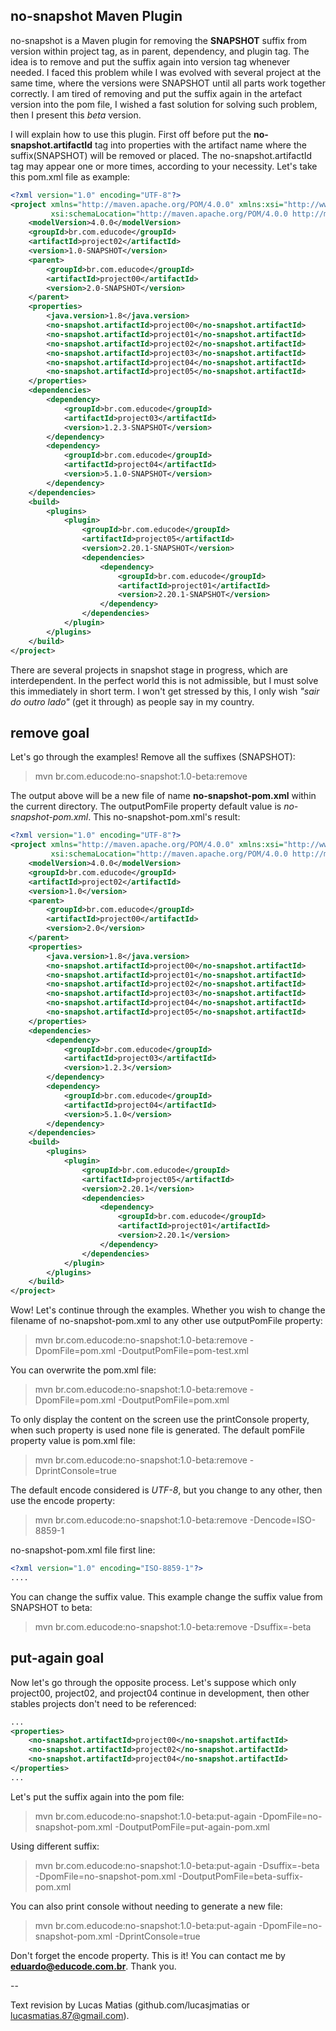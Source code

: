 ## no-snapshot Maven Plugin 

no-snapshot is a Maven plugin for removing the **SNAPSHOT** suffix from version within project tag, as in parent, dependency, and plugin tag. The idea is to remove and put the suffix again into version tag whenever needed. I faced this problem while I was evolved with several project at the same time, where the versions were SNAPSHOT until all parts work together correctly. I am tired of removing and put the suffix again in the artefact version into the pom file, I wished a fast solution for solving such problem, then I present this *beta* version.

I will explain how to use this plugin. First off before put the **no-snapshot.artifactId** tag into properties with the artifact name where the suffix(SNAPSHOT) will be removed or placed. The no-snapshot.artifactId tag may appear one or more times, according to your necessity. Let's take this pom.xml file as example:

```xml
<?xml version="1.0" encoding="UTF-8"?>
<project xmlns="http://maven.apache.org/POM/4.0.0" xmlns:xsi="http://www.w3.org/2001/XMLSchema-instance"
         xsi:schemaLocation="http://maven.apache.org/POM/4.0.0 http://maven.apache.org/xsd/maven-4.0.0.xsd">
    <modelVersion>4.0.0</modelVersion>
    <groupId>br.com.educode</groupId>
    <artifactId>project02</artifactId>
    <version>1.0-SNAPSHOT</version>
    <parent>
        <groupId>br.com.educode</groupId>
        <artifactId>project00</artifactId>
        <version>2.0-SNAPSHOT</version>
    </parent>
    <properties>
        <java.version>1.8</java.version>
        <no-snapshot.artifactId>project00</no-snapshot.artifactId>
        <no-snapshot.artifactId>project01</no-snapshot.artifactId>
        <no-snapshot.artifactId>project02</no-snapshot.artifactId>
        <no-snapshot.artifactId>project03</no-snapshot.artifactId>
        <no-snapshot.artifactId>project04</no-snapshot.artifactId>
        <no-snapshot.artifactId>project05</no-snapshot.artifactId>
    </properties>
    <dependencies>
        <dependency>
            <groupId>br.com.educode</groupId>
            <artifactId>project03</artifactId>
            <version>1.2.3-SNAPSHOT</version>
        </dependency>
        <dependency>
            <groupId>br.com.educode</groupId>
            <artifactId>project04</artifactId>
            <version>5.1.0-SNAPSHOT</version>
        </dependency>
    </dependencies>
    <build>
        <plugins>
            <plugin>
                <groupId>br.com.educode</groupId>
                <artifactId>project05</artifactId>
                <version>2.20.1-SNAPSHOT</version>
                <dependencies>
                    <dependency>
                        <groupId>br.com.educode</groupId>
                        <artifactId>project01</artifactId>
                        <version>2.20.1-SNAPSHOT</version>
                    </dependency>
                </dependencies>
            </plugin>
        </plugins>
    </build>
</project>
```

There are several projects in snapshot stage in progress, which are interdependent. In the perfect world this is not admissible, but I must solve this immediately in short term. I won't get stressed by this, I only wish *"sair do outro lado"* (get it through) as people say in my country.


## remove goal

Let's go through the examples! Remove all the suffixes (SNAPSHOT):
> mvn br.com.educode:no-snapshot:1.0-beta:remove


The output above will be a new file of name **no-snapshot-pom.xml** within the current directory. The outputPomFile property default value is *no-snapshot-pom.xml*. This no-snapshot-pom.xml's result:

```xml
<?xml version="1.0" encoding="UTF-8"?>
<project xmlns="http://maven.apache.org/POM/4.0.0" xmlns:xsi="http://www.w3.org/2001/XMLSchema-instance" 
         xsi:schemaLocation="http://maven.apache.org/POM/4.0.0 http://maven.apache.org/xsd/maven-4.0.0.xsd">
    <modelVersion>4.0.0</modelVersion>
    <groupId>br.com.educode</groupId>
    <artifactId>project02</artifactId>
    <version>1.0</version>
    <parent>
        <groupId>br.com.educode</groupId>
        <artifactId>project00</artifactId>
        <version>2.0</version>
    </parent>
    <properties>
        <java.version>1.8</java.version>
        <no-snapshot.artifactId>project00</no-snapshot.artifactId>
        <no-snapshot.artifactId>project01</no-snapshot.artifactId>
        <no-snapshot.artifactId>project02</no-snapshot.artifactId>
        <no-snapshot.artifactId>project03</no-snapshot.artifactId>
        <no-snapshot.artifactId>project04</no-snapshot.artifactId>
        <no-snapshot.artifactId>project05</no-snapshot.artifactId>
    </properties>
    <dependencies>
        <dependency>
            <groupId>br.com.educode</groupId>
            <artifactId>project03</artifactId>
            <version>1.2.3</version>
        </dependency>
        <dependency>
            <groupId>br.com.educode</groupId>
            <artifactId>project04</artifactId>
            <version>5.1.0</version>
        </dependency>
    </dependencies>
    <build>
        <plugins>
            <plugin>
                <groupId>br.com.educode</groupId>
                <artifactId>project05</artifactId>
                <version>2.20.1</version>
                <dependencies>
                    <dependency>
                        <groupId>br.com.educode</groupId>
                        <artifactId>project01</artifactId>
                        <version>2.20.1</version>
                    </dependency>
                </dependencies>
            </plugin>
        </plugins>
    </build>
</project>
```

Wow! Let's continue  through the examples. Whether you wish to change the filename of no-snapshot-pom.xml to any other use outputPomFile property:
> mvn br.com.educode:no-snapshot:1.0-beta:remove -DpomFile=pom.xml -DoutputPomFile=pom-test.xml


You can overwrite the pom.xml file:
> mvn br.com.educode:no-snapshot:1.0-beta:remove -DpomFile=pom.xml -DoutputPomFile=pom.xml


To only display the content on the screen use the printConsole property, when such property is used none file is generated. The default pomFile property value is pom.xml file:
> mvn br.com.educode:no-snapshot:1.0-beta:remove -DprintConsole=true


The default encode considered is *UTF-8*, but you change to any other, then use the encode property:
> mvn br.com.educode:no-snapshot:1.0-beta:remove -Dencode=ISO-8859-1


no-snapshot-pom.xml file first line:
```xml
<?xml version="1.0" encoding="ISO-8859-1"?>
....
```


You can change the suffix value. This example change the suffix value from SNAPSHOT to beta: 
> mvn br.com.educode:no-snapshot:1.0-beta:remove -Dsuffix=-beta



## put-again goal

Now let's go through the opposite process. Let's suppose which only project00, project02, and project04 continue in development, then other stables projects don't need to be referenced:

```xml
...
<properties>
    <no-snapshot.artifactId>project00</no-snapshot.artifactId>
    <no-snapshot.artifactId>project02</no-snapshot.artifactId>
    <no-snapshot.artifactId>project04</no-snapshot.artifactId>
</properties>
...
```


Let's put the suffix again into the pom file:
> mvn br.com.educode:no-snapshot:1.0-beta:put-again -DpomFile=no-snapshot-pom.xml -DoutputPomFile=put-again-pom.xml


Using different suffix:
> mvn br.com.educode:no-snapshot:1.0-beta:put-again -Dsuffix=-beta -DpomFile=no-snapshot-pom.xml -DoutputPomFile=beta-suffix-pom.xml


You can also print console without needing to generate a new file:
> mvn br.com.educode:no-snapshot:1.0-beta:put-again -DpomFile=no-snapshot-pom.xml -DprintConsole=true


Don't forget the encode property. This is it! You can contact me by **eduardo@educode.com.br**. Thank you.

--

Text revision by Lucas Matias (github.com/lucasjmatias or lucasmatias.87@gmail.com).

